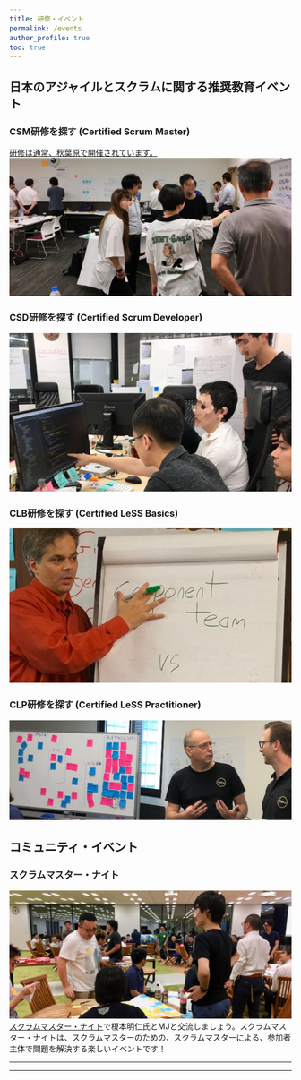 ```yaml
---
title: 研修・イベント
permalink: /events
author_profile: true
toc: true
---
```

## 日本のアジャイルとスクラムに関する推奨教育イベント

### CSM研修を探す  (Certified Scrum Master) 

[研修は通常、秋葉原で開催されています。![Tokyo CSM Class](/images/tokyo-CSM-class-wide-3.jpg)](https://www.odd-e.jp/ja/service_01/#link_csm) 

### CSD研修を探す (Certified Scrum Developer)

[![Tokyo CSD Class](/images/tokyo-CSD-class.jpg)](https://www.odd-e.jp/ja/service_01/#link_csd)

### CLB研修を探す (Certified LeSS Basics)

[![Tokyo CLB Class](/images/tokyo-CLB-class.jpg)](/certified-less-basics-clb-course-description/)

### CLP研修を探す (Certified LeSS Practitioner)

[![Tokyo CLP Class](/images/tokyo-CLP-class.jpg)](https://www.odd-e.jp/training/course-detail/62)

## コミュニティ・イベント

### スクラムマスター・ナイト

![Scrum Masters Night](/images/scrum-masters-night-1.jpg)
 [スクラムマスター・ナイト](https://smn.connpass.com/)で榎本明仁氏とMJと交流しましょう。スクラムマスター・ナイトは、スクラムマスターのための、スクラムマスターによる、参加者主体で問題を解決する楽しいイベントです！

---

---
